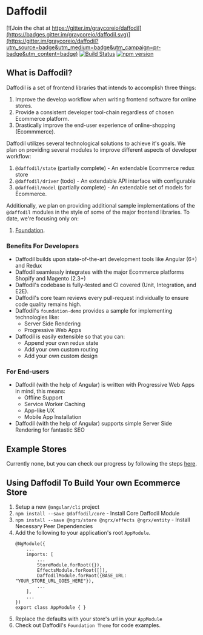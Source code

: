 # Daffodil
[![Join the chat at https://gitter.im/graycoreio/daffodil](https://badges.gitter.im/graycoreio/daffodil.svg)](https://gitter.im/graycoreio/daffodil?utm_source=badge&utm_medium=badge&utm_campaign=pr-badge&utm_content=badge)
[![Build Status](https://travis-ci.com/graycoreio/daffodil.svg?branch=master)](https://travis-ci.com/graycoreio/daffodil)
[![npm version](https://badge.fury.io/js/%40daffodil%2Fcore.svg)](https://www.npmjs.com/@daffodil/core)

## What is Daffodil?
Daffodil is a set of frontend libraries that intends to accomplish three things:
1. Improve the develop workflow when writing frontend software for online stores.
2. Provide a consistent developer tool-chain regardless of chosen Ecommerce platform.
3. Drastically improve the end-user experience of online-shopping (Ecommmerce).

Daffodil utilizes several technological solutions to achieve it's goals. We plan on providing several modules to improve different aspects of developer workflow:

1. `@daffodil/state` (partially complete) - An extendable Ecommerce redux store
2. `@daffodil/driver` (todo) - An extendable API interface with configurable
3. `@daffodil/model` (partially complete) - An extendable set of models for Ecommerce.

Additionally, we plan on providing additional sample implementations of the `@daffodil` modules
in the style of some of the major frontend libraries. To date, we're focusing only on:
1. [Foundation](https://foundation.zurb.com/).

### Benefits For Developers

* Daffodil builds upon state-of-the-art development tools like Angular (6+) and Redux
* Daffodil seamlessly integrates with the major Ecommerce platforms Shopify and Magento (2.3+)
* Daffodil's codebase is fully-tested and CI covered (Unit, Integration, and E2E).
* Daffodil's core team reviews every pull-request individually to ensure code quality remains high.
* Daffodil's `foundation-demo` provides a sample for implementing technologies like:
   * Server Side Rendering
   * Progressive Web Apps
* Daffodil is easily extensible so that you can:
  * Append your own redux state 
  * Add your own custom routing
  * Add your own custom design

### For End-users

* Daffodil (with the help of Angular) is written with Progressive Web Apps in mind, this means:
  * Offline Support
  * Service Worker Caching
  * App-like UX
  * Mobile App Installation
* Daffodil (with the help of Angular) supports simple Server Side Rendering for fantastic SEO

## Example Stores
Currently none, but you can check our progress by following the steps [here](https://github.com/graycoreio/daffodil/blob/develop/docs/DEVELOPER.md#running-the-example-foundation-demo).

## Using Daffodil To Build Your own Ecommerce Store
1. Setup a new `@angular/cli` project
2. `npm install --save @daffodil/core` - Install Core Daffodil Module
3. `npm install --save @ngrx/store @ngrx/effects @ngrx/entity` - Install Necessary Peer Dependencies
4. Add the following to your application's root `AppModule`.
    ```
    @NgModule({
        ...
        imports: [
            ...
            StoreModule.forRoot({}),
            EffectsModule.forRoot([]),
            DaffodilModule.forRoot({BASE_URL: "YOUR_STORE_URL_GOES_HERE"}),
            ...
        ],
        ...
    })
    export class AppModule { }
    ```
5. Replace the defaults with your store's url in your `AppModule`
6. Check out Daffodil's `Foundation Theme` for code examples.
